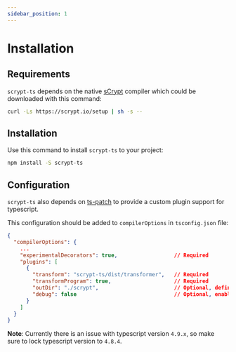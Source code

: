 ```yaml
---
sidebar_position: 1
---
```


# Installation

## Requirements

`scrypt-ts` depends on the native [sCrypt](https://scrypt.io) compiler which could be downloaded with this command:

```sh
curl -Ls https://scrypt.io/setup | sh -s --
```

## Installation

Use this command to install `scrypt-ts` to your project:

```sh
npm install -S scrypt-ts
```

## Configuration

`scrypt-ts` also depends on [ts-patch](https://github.com/nonara/ts-patch) to provide a custom plugin support for typescript. 

This configuration should be added to `compilerOptions` in `tsconfig.json` file:

```json
{
  "compilerOptions": {
    ...
    "experimentalDecorators": true,                  // Required
    "plugins": [
      {
        "transform": "scrypt-ts/dist/transformer",   // Required
        "transformProgram": true,                    // Required
        "outDir": "./scrypt",                        // Optional, define the auto-generated `.scrypt` files folder
        "debug": false                               // Optional, enable/disable debug log in console.
      }
    ]
  }
}
```

**Note**: Currently there is an issue with typescript version `4.9.x`, so make sure to lock typescript version to `4.8.4`.




